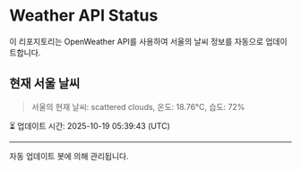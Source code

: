 
# Weather API Status

이 리포지토리는 OpenWeather API를 사용하여 서울의 날씨 정보를 자동으로 업데이트합니다.

## 현재 서울 날씨
> 서울의 현재 날씨: scattered clouds, 온도: 18.76°C, 습도: 72%

⏳ 업데이트 시간: 2025-10-19 05:39:43 (UTC)

---
자동 업데이트 봇에 의해 관리됩니다.
